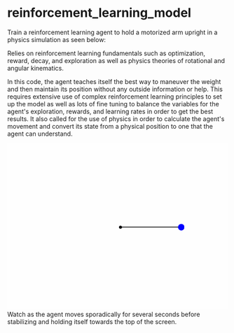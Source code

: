 # reinforcement_learning_model

Train a reinforcement learning agent to hold a motorized arm upright in a physics simulation as seen below:


Relies on reinforcement learning fundamentals such as optimization, reward, decay, and exploration as well as physics theories of rotational and angular kinematics.

In this code, the agent teaches itself the best way to maneuver the weight and then maintain its position without any outside information or help. This requires extensive use of complex reinforcement learning principles to set up the model as well as lots of fine tuning to balance the variables for the agent's exploration, rewards, and learning rates in order to get the best results. It also called for the use of physics in order to calculate the agent's movement and convert its state from a physical position to one that the agent can understand.

![gif showing the agent](readme_assets/out.gif)
Watch as the agent moves sporadically for several seconds before stabilizing and holding itself towards the top of the screen.